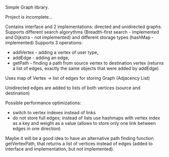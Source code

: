 Simple Graph library.

Project is incomplete... 

Contains interface and 2 implementations: directed and unidirected graphs.
Supports different search algorythms (Breadth-first search - implemented and Dijkstra - not implemented)
and different storage types (hashMap - implemented)
Supports 3 operations:
 * addVertex - adding a vertex of user type, 
 * addEdge - adding an edge,
 * getPath - finding a path from source vertex to destination vertex (returns a list of edges, exactly the same objects that were added by addEdge)

Uses map of Vertex -> list of edges for storing Graph (Adjacency List)

Unidirected edges are added to lists of both vertices (source and destination)

Possible performance optimizations:
* switch to vertex indexes instead of links
* do not store full edges; instead of lists use hashmaps with vertex index as a key and weight as a value (allows to store only one link between edges in one direction)

Maybe it will be a good idea to have an alternative path finding function getVertexPath, that returns a list of vertices instead of edges (added to interface and implementation, but not implemented).
